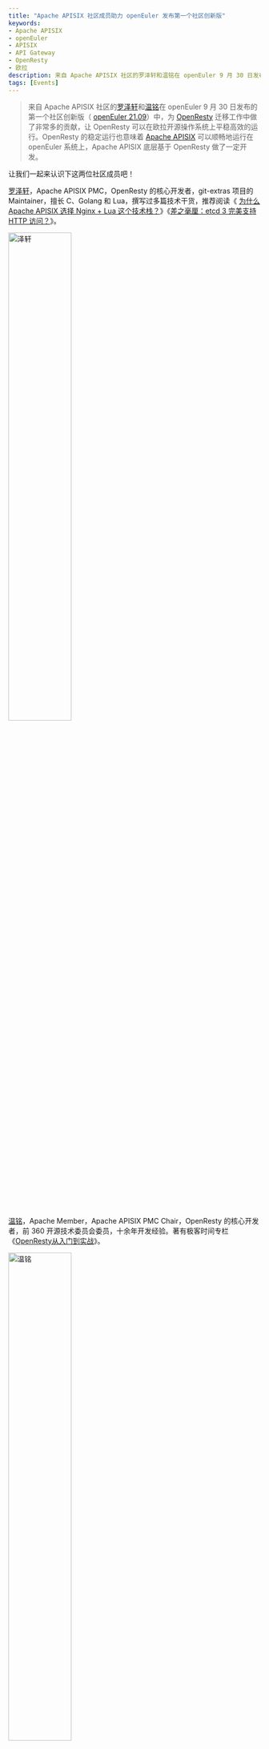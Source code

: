 ```yaml
---
title: "Apache APISIX 社区成员助力 openEuler 发布第一个社区创新版"
keywords:
- Apache APISIX
- openEuler
- APISIX
- API Gateway
- OpenResty
- 欧拉
description: 来自 Apache APISIX 社区的罗泽轩和温铭在 openEuler 9 月 30 日发布的第一个社区创新版（ openEuler 21.09）中，为 OpenResty 迁移工作中做了非常多的贡献，让 OpenResty 可以在欧拉开源操作系统上平稳高效的运行。
tags: [Events]
---
```

> 来自 Apache APISIX 社区的[罗泽轩](https://github.com/spacewander)和[温铭](https://github.com/moonming)在 openEuler 9 月 30 日发布的第一个社区创新版（ [openEuler 21.09](https://openeuler.org/)）中，为 [OpenResty](https://github.com/openresty/openresty) 迁移工作中做了非常多的贡献，让 OpenResty 可以在欧拉开源操作系统上平稳高效的运行。OpenResty 的稳定运行也意味着 [Apache APISIX](https://github.com/apache/apisix) 可以顺畅地运行在 openEuler 系统上，Apache APISIX 底层基于 OpenResty 做了一定开发。
<!--truncate-->

让我们一起来认识下这两位社区成员吧！

[罗泽轩](https://github.com/spacewander)，Apache APISIX PMC，OpenResty 的核心开发者，git-extras 项目的 Maintainer，擅长 C、Golang 和 Lua，撰写过多篇技术干货，推荐阅读《 [为什么 Apache APISIX 选择 Nginx + Lua 这个技术栈？](https://apisix.apache.org/blog/2021/08/25/Why-Apache-APISIX-chose-Nginx-and-Lua)》《[差之毫厘：etcd 3 完美支持 HTTP 访问？](https://apisix.apache.org/blog/2021/06/30/etcd3-support-HTTP-access-perfectly)》。

<img src="https://static.apiseven.com/202108/1633068755509-66b85782-ecca-43cc-bbcc-5a7b11cee0f4.png" width = "50%" height = "50%" alt="泽轩" align=center />

[温铭](https://github.com/moonming)，Apache Member，Apache APISIX PMC Chair，OpenResty 的核心开发者，前 360 开源技术委员会委员，十余年开发经验。著有极客时间专栏《[OpenResty从入门到实战](https://time.geekbang.org/column/intro/186)》。

<img src="https://static.apiseven.com/202108/1633068755501-b52403ee-c43a-4da7-9ca7-46bc457da6fa.png" width = "50%" height = "50%" alt="温铭" align=center />

Apache APISIX 从开源第一天就以社区方式成长，Apache APISIX 的小伙伴不仅仅在本社区活跃，还积极参与到其他社区的开源项目中，这正是开源精神的体现，开源不仅仅是开放源代码，更是开放的社区、开放的心态，社区间合作互助，大家一起贡献更好用的开源产品。

除了两位社区成员，还要多介绍一下 Apache APISIX。 openEuler 第一个社区创新版（21.09）极大丰富了云原生相关的基础设施，[Apache APISIX ](https://github.com/apache/apisix)天然拥有云原生的优势，支持裸金属、虚拟机、Kubernetes、ARM64、公有云、混合云等多种部署模式，期待 Apache APISIX 在 openEuler 上应用于更多业务、更多场景。

![Apache APISIX 生态](https://static.apiseven.com/202108/1633068859274-4db4d50e-2646-433b-94cf-b75727bf877e.png)

## 关于 OpenEuler

[openEuler](https://openeuler.org/) 是一个开源、免费的 Linux 发行版平台，通过社区形式与全球开发者共同构建开放、多元和架构包容的软件生态体系。openEuler 21.09 是面向数字基础设施的开源操作系统的第一个社区创新版本，拓展了云计算、边缘计算、嵌入式等场景化的应用。
